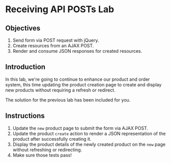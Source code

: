 # Receiving API POSTs Lab

## Objectives

1.  Send form via POST request with jQuery.
2.  Create resources from an AJAX POST.
3.  Render and consume JSON responses for created resources.

## Introduction

In this lab, we're going to continue to enhance our product and order
system, this time updating the product creation page to create and
display new products without requiring a refresh or redirect.

The solution for the previous lab has been included for you.

## Instructions

1.  Update the `new` product page to submit the form via AJAX POST.
2.  Update the product `create` action to render a JSON representation of
    the product after successfully creating it.
3.  Display the product details of the newly created product on the `new` page without refreshing or redirecting.
4.  Make sure those tests pass!
